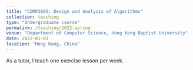 ```yaml
---
title: "COMP3005: Design and Analysis of Algorithms"
collection: teaching
type: "Undergraduate course"
permalink: /teaching/2022-spring
venue: "Department of Computer Science, Hong Kong Baptist University"
date: 2022-01-01
location: "Hong Kong, China"
---
```


As a tutor, I teach one exercise lesson per week.
